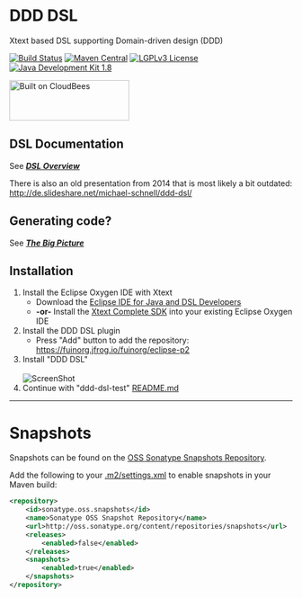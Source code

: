 DDD DSL
===========

Xtext based DSL supporting Domain-driven design (DDD)

[![Build Status](https://fuin-org.ci.cloudbees.com/job/org.fuin.dsl.ddd/badge/icon)](https://fuin-org.ci.cloudbees.com/job/org.fuin.dsl.ddd/)
[![Maven Central](https://maven-badges.herokuapp.com/maven-central/org.fuin.dsl.ddd/org.fuin.dsl.ddd/badge.svg)](https://maven-badges.herokuapp.com/maven-central/org.fuin.dsl.ddd/org.fuin.dsl.ddd/)
[![LGPLv3 License](http://img.shields.io/badge/license-LGPLv3-blue.svg)](https://www.gnu.org/licenses/lgpl.html)
[![Java Development Kit 1.8](https://img.shields.io/badge/JDK-1.8-green.svg)](http://www.oracle.com/technetwork/java/javase/downloads/jdk8-downloads-2133151.html)

<a href="https://fuin-org.ci.cloudbees.com/job/org.fuin.dsl.ddd"><img src="http://www.fuin.org/images/Button-Built-on-CB-1.png" width="213" height="72" border="0" alt="Built on CloudBees"/></a>

DSL Documentation
-----------------
See ___[DSL Overview](https://github.com/fuinorg/org.fuin.dsl.ddd/blob/master/doc/dsl)___

There is also an old presentation from 2014 that is most likely a bit outdated: 
http://de.slideshare.net/michael-schnell/ddd-dsl/


Generating code?
----------------
See ___[The Big Picture](https://github.com/fuinorg/org.fuin.dsl.ddd/blob/master/doc/big-picture)___


Installation
------------

1. Install the Eclipse Oxygen IDE with Xtext
   * Download the [Eclipse IDE for Java and DSL Developers](https://www.eclipse.org/downloads/packages/eclipse-ide-java-and-dsl-developers/oxygen3a)
   * **-or-** Install the [Xtext Complete SDK](http://download.eclipse.org/modeling/tmf/xtext/updates/composite/releases/) into your existing Eclipse Oxygen IDE 
2. Install the DDD DSL plugin
   * Press "Add" button to add the repository: https://fuinorg.jfrog.io/fuinorg/eclipse-p2
3. Install "DDD DSL"<br/>  
   ![ScreenShot](https://raw.github.com/fuinorg/org.fuin.dsl.ddd/master/doc/install-eclipse.jpg)
4. Continue with "ddd-dsl-test" [README.md](ddd-dsl-test/README.md)

-----------------------------------------------------

Snapshots
=========

Snapshots can be found on the [OSS Sonatype Snapshots Repository](http://oss.sonatype.org/content/repositories/snapshots/org/fuin "Snapshot Repository"). 

Add the following to your [.m2/settings.xml](http://maven.apache.org/ref/3.2.1/maven-settings/settings.html "Reference configuration") to enable snapshots in your Maven build:

```xml
<repository>
    <id>sonatype.oss.snapshots</id>
    <name>Sonatype OSS Snapshot Repository</name>
    <url>http://oss.sonatype.org/content/repositories/snapshots</url>
    <releases>
        <enabled>false</enabled>
    </releases>
    <snapshots>
        <enabled>true</enabled>
    </snapshots>
</repository>
```
